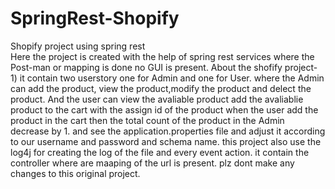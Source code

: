 # SpringRest-Shopify
Shopify project using spring rest  
Here the project is created with the help of spring rest services where the Post-man or mapping is done no  GUI is  present.
About the shofify project- 1)  it contain two userstory one for Admin and one for User.
where the Admin can add the product, view the product,modify the product and delect the product.
And the user can view the avaliable product add the avaliablie product to the cart with the assign id of the product
when the user add the product in the cart then the total count of the product in the Admin decrease by 1.
and see the application.properties file and adjust it according to our username and password and schema name.
this project also use the log4j for creating the log of the file and every event action.
it contain the controller where are maaping of the url is present.
plz dont make any changes to this original project.
